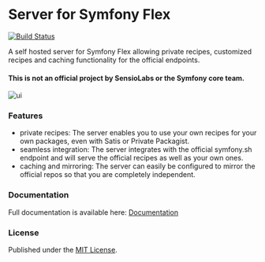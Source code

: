 # Server for Symfony Flex

[![Build Status](https://travis-ci.org/moay/server-for-symfony-flex.svg?branch=master)](https://travis-ci.org/moay/server-for-symfony-flex)

A self hosted server for Symfony Flex allowing private recipes, customized recipes and caching functionality for the official endpoints.

#### This is not an official project by SensioLabs or the Symfony core team.

![ui](https://user-images.githubusercontent.com/3605512/36627099-eb239f48-193d-11e8-919a-d98003696d7b.png)

### Features

* private recipes: The server enables you to use your own recipes for your own packages, even with Satis or Private Packagist.
* seamless integration: The server integrates with the official symfony.sh endpoint and will serve the official recipes as well as your own ones.
* caching and mirroring: The server can easily be configured to mirror the official repos so that you are completely independent.

### Documentation

Full documentation is available here: [Documentation](https://server-for-symfony-flex.readthedocs.io)

### License

Published under the [MIT License](https://github.com/moay/server-for-symfony-flex/blob/master/LICENSE).
